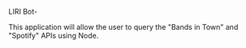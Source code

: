 LIRI Bot-

This application will allow the user to query the "Bands in Town" and "Spotify" APIs using Node.